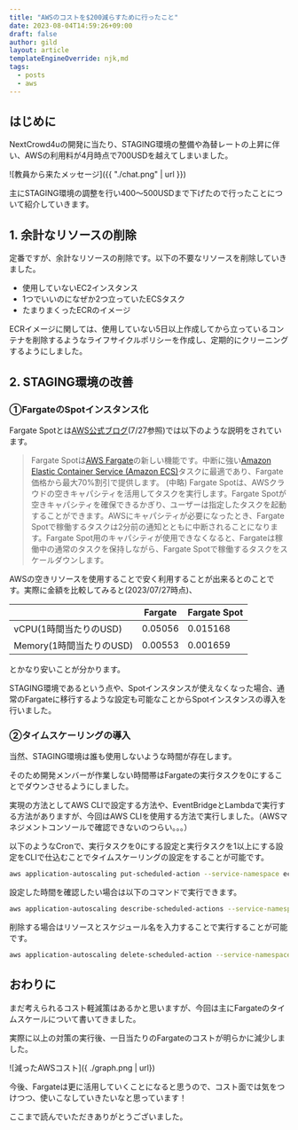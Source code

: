 ```yaml
---
title: "AWSのコストを$200減らすために行ったこと"
date: 2023-08-04T14:59:26+09:00
draft: false
author: gild
layout: article
templateEngineOverride: njk,md
tags:
  - posts
  - aws
---
```

    
## はじめに

NextCrowd4uの開発に当たり、STAGING環境の整備や為替レートの上昇に伴い、AWSの利用料が4月時点で700USDを越えてしまいました。

![教員から来たメッセージ]({{ "./chat.png" | url }})


主にSTAGING環境の調整を行い400～500USDまで下げたので行ったことについて紹介していきます。

## 1. 余計なリソースの削除

定番ですが、余計なリソースの削除です。以下の不要なリソースを削除していきました。

- 使用していないEC2インスタンス
- 1つでいいのになぜか2つ立っていたECSタスク
- たまりまくったECRのイメージ

ECRイメージに関しては、使用していない5日以上作成してから立っているコンテナを削除するようなライフサイクルポリシーを作成し、定期的にクリーニングするようにしました。

## 2. STAGING環境の改善

### ①FargateのSpotインスタンス化

Fargate Spotとは[AWS公式ブログ](https://aws.amazon.com/jp/blogs/news/aws-fargate-spot-now-generally-available/)(7/27参照)では以下のような説明をされています。

> Fargate Spotは[AWS Fargate](https://aws.amazon.com/fargate/)の新しい機能です。中断に強い[Amazon Elastic Container Service (Amazon ECS)](https://aws.amazon.com/ecs/)タスクに最適であり、Fargate価格から最大70%割引で提供します。
(中略)
Fargate Spotは、AWSクラウドの空きキャパシティを活用してタスクを実行します。Fargate Spotが空きキャパシティを確保できるかぎり、ユーザーは指定したタスクを起動することができます。AWSにキャパシティが必要になったとき、Fargate Spotで稼働するタスクは2分前の通知とともに中断されることになります。Fargate Spot用のキャパシティが使用できなくなると、Fargateは稼働中の通常のタスクを保持しながら、Fargate Spotで稼働するタスクをスケールダウンします。
> 

AWSの空きリソースを使用することで安く利用することが出来るとのことです。実際に金額を比較してみると(2023/07/27時点)、

|  | Fargate | Fargate Spot |
| --- | --- | --- |
| vCPU(1時間当たりのUSD) | 0.05056 | 0.015168 |
| Memory(1時間当たりのUSD) | 0.00553 | 0.001659 |

とかなり安いことが分かります。

STAGING環境であるという点や、Spotインスタンスが使えなくなった場合、通常のFargateに移行するような設定も可能なことからSpotインスタンスの導入を行いました。

### ②タイムスケーリングの導入

当然、STAGING環境は誰も使用しないような時間が存在します。

そのため開発メンバーが作業しない時間帯はFargateの実行タスクを0にすることでダウンさせるようにしました。

実現の方法としてAWS CLIで設定する方法や、EventBridgeとLambdaで実行する方法がありますが、今回はAWS CLIを使用する方法で実行しました。（AWSマネジメントコンソールで確認できないのつらい。。。）

以下のようなCronで、実行タスクを0にする設定と実行タスクを1以上にする設定をCLIで仕込むことでタイムスケーリングの設定をすることが可能です。

```bash
aws application-autoscaling put-scheduled-action --service-namespace ecs --resource-id service/{クラスタ名}/{サービス名} --scheduled-action-name {スケジュール名(schedule-onなど)} --schedule "cron({Scaling Time})" --scalable-dimension ecs:service:DesiredCount --scalable-target-action MinCapacity=0,MaxCapacity=0
```

設定した時間を確認したい場合は以下のコマンドで実行できます。

```bash
aws application-autoscaling describe-scheduled-actions --service-namespace ecs --resource-id service/{クラスタ名}/{サービス名}
```

削除する場合はリソースとスケジュール名を入力することで実行することが可能です。

```bash
aws application-autoscaling delete-scheduled-action --service-namespace ecs --resource-id service/{クラスタ}/{サービス名} --scheduled-action-name {スケジュール名} --scalable-dimension ecs:service:DesiredCount
```

## おわりに

まだ考えられるコスト軽減策はあるかと思いますが、今回は主にFargateのタイムスケールについて書いてきました。

実際に以上の対策の実行後、一日当たりのFargateのコストが明らかに減少しました。

![減ったAWSコスト]({ ./graph.png | url})

今後、Fargateは更に活用していくことになると思うので、コスト面では気をつけつつ、使いこなしていきたいなと思っています！

ここまで読んでいただきありがとうございました。